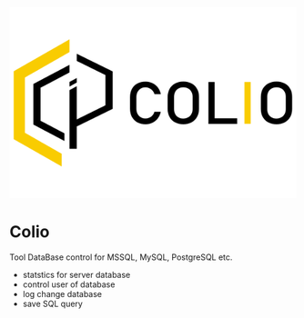<div align="center">

<img src="https://raw.githubusercontent.com/dumy/Colio/main/img/dumi_logo.svg" alt="Wiki.js" width="600" />
  
</div>

# Colio
Tool DataBase control for MSSQL, MySQL, PostgreSQL etc.


* statstics for server database
* control user of database
* log change database
* save SQL query


